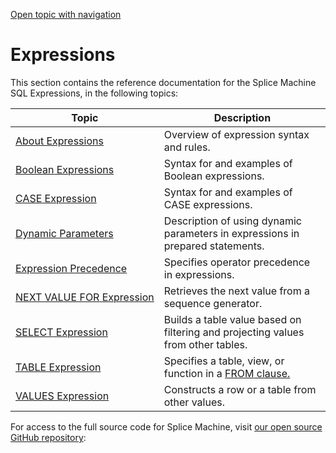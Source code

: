 [Open topic with navigation](../../../index.html#Shared/SQLReference/Expressions/Intro.Expressions.html)

[]()Expressions
===============

This section contains the reference documentation for the Splice Machine SQL Expressions, in the following topics:

| Topic                                                                        | Description                                                                                                  |
|------------------------------------------------------------------------------|--------------------------------------------------------------------------------------------------------------|
| [About Expressions](AboutExpressions.html)                                   | Overview of expression syntax and rules.                                                                     |
| [<span class="CodeFont">Boolean</span> Expressions](BooleanExpressions.html) | Syntax for and examples of <span class="CodeFont">Boolean</span> expressions.                                |
| [<span class="CodeFont">CASE</span> Expression](Case.html)                   | Syntax for and examples of <span class="CodeFont">CASE</span> expressions.                                   |
| [Dynamic Parameters](DynamicParameters.html)                                 | Description of using dynamic parameters in expressions in prepared statements.                               |
| [Expression Precedence](ExpressionPrecedence.html)                           | Specifies operator precedence in expressions.                                                                |
| [<span class="CodeFont">NEXT VALUE FOR</span> Expression](NextValueFor.html) | Retrieves the next value from a sequence generator.                                                          |
| [<span class="CodeFont">SELECT</span> Expression](Select.html)               | Builds a table value based on filtering and projecting values from other tables.                             |
| [<span class="CodeFont">TABLE</span> Expression](Table.html)                 | Specifies a table, view, or function in a [<span class="CodeFont">FROM</span> clause.](../Clauses/From.html) |
| [<span class="CodeFont">VALUES</span> Expression](Values.html)               | Constructs a row or a table from other values.                                                               |

For access to the full source code for Splice Machine, visit [our open source GitHub repository](https://github.com/splicemachine/spliceengine "Click to navigate to the Splice Machine Open Source GitHub repository (opens in new tab)"): 

 


